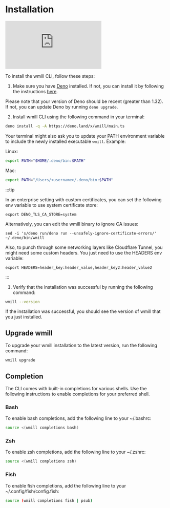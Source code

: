 # Installation

<iframe
    style={{ aspectRatio: '16/9' }}
    src="https://www.youtube.com/embed/w2HVTlR2QDI?vq=hd1080"
    title="YouTube video player"
    frameBorder="0"
    allow="accelerometer; autoplay; clipboard-write; encrypted-media; gyroscope; picture-in-picture; web-share"
    allowFullScreen
    className="border-2 rounded-lg object-cover w-full dark:border-gray-800"
></iframe>

<br/>

To install the wmill CLI, follow these steps:

1. Make sure you have [Deno](https://deno.com/) installed. If not, you can install it by following the instructions [here](https://deno.com/manual@v1.34.0/getting_started/installation).

Please note that your version of Deno should be recent (greater than 1.32). If not, you can update Deno by running `deno upgrade`.

2. Install wmill CLI using the following command in your terminal:

```bash
deno install -q -A https://deno.land/x/wmill/main.ts
```

Your terminal might also ask you to update your PATH environment variable to include the newly installed executable `wmill`. Example:

Linux:

```bash
export PATH="$HOME/.deno/bin:$PATH"
```

Mac:

```bash
export PATH="/Users/<username>/.deno/bin:$PATH"
```

:::tip

In an enterprise setting with custom certificates, you can set the following env variable to use system certificate store:

```
export DENO_TLS_CA_STORE=system
```

Alternatively, you can edit the wmill binary to ignore CA issues:

```
sed -i 's/deno run/deno run --unsafely-ignore-certificate-errors/' ~/.deno/bin/wmill
```

Also, to punch through some networking layers like Cloudflare Tunnel, you might need some custom headers. You just need to use the HEADERS env variable:

```
export HEADERS=header_key:header_value,header_key2:header_value2
```

:::

1. Verify that the installation was successful by running the following command:

```bash
wmill --version
```

If the installation was successful, you should see the version of wmill that you just installed.

## Upgrade wmill

To upgrade your wmill installation to the latest version, run the following command:

```bash
wmill upgrade
```

## Completion

The CLI comes with built-in completions for various shells. Use the following instructions to enable completions for your preferred shell.

### Bash

To enable bash completions, add the following line to your ~/.bashrc:

```bash
source <(wmill completions bash)
```

### Zsh

To enable zsh completions, add the following line to your ~/.zshrc:

```bash
source <(wmill completions zsh)
```

### Fish

To enable fish completions, add the following line to your ~/.config/fish/config.fish:

```bash
source (wmill completions fish | psub)
```
